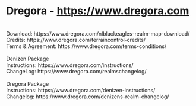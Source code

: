 # Dregora - https://www.dregora.com<br>
<br>
Download: https://www.dregora.com/nlblackeagles-realm-map-download/ <br>
Credits: https://www.dregora.com/terraincontrol-credits/ <br>
Terms & Agreement: https://www.dregora.com/terms-conditions/ <br>
<br>
Denizen Package <br>
Instructions: https://www.dregora.com/instructions/ <br>
ChangeLog: https://www.dregora.com/realmschangelog/ <br>
<br>
Dregora Package <br>
Instructions: https://www.dregora.com/denizen-instructions/ <br>
Changelog: https://www.dregora.com/denizens-realm-changelog/ <br>
